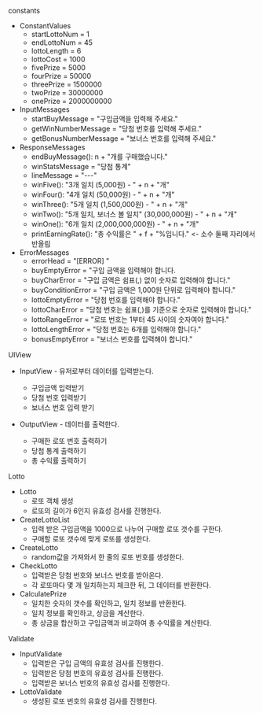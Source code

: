 constants
* ConstantValues
  - startLottoNum = 1
  - endLottoNum = 45
  - lottoLength = 6
  - lottoCost = 1000
  - fivePrize = 5000
  - fourPrize = 50000
  - threePrize = 1500000
  - twoPrize = 30000000
  - onePrize = 2000000000
* InputMessages
  - startBuyMessage = "구입금액을 입력해 주세요."
  - getWinNumberMessage = "당첨 번호를 입력해 주세요."
  - getBonusNumberMessage = "보너스 번호를 입력해 주세요."
* ResponseMessages
  - endBuyMessage(): n + "개를 구매했습니다."
  - winStatsMessage = "당첨 통계"
  - lineMessage = "---"
  - winFive(): "3개 일치 (5,000원) - " + n + "개"
  - winFour(): "4개 일치 (50,000원) - " + n + "개"
  - winThree(): "5개 일치 (1,500,000원) - " + n + "개"
  - winTwo(): "5개 일치, 보너스 볼 일치" (30,000,000원) - " + n + "개"
  - winOne(): "6개 일치 (2,000,000,000원) - " + n + "개"
  - printEarningRate(): "총 수익률은 " + f + "%입니다." <- 소수 둘째 자리에서 반올림
* ErrorMessages
  - errorHead = "[ERROR] "
  - buyEmptyError = "구입 금액을 입력해야 합니다.
  - buyCharError = "구입 금액은 쉼표(,) 없이 숫자로 입력해야 합니다."
  - buyConditionError = "구입 금액은 1,000원 단위로 입력해야 합니다."
  - lottoEmptyError = "당첨 번호를 입력해야 합니다."
  - lottoCharError = "당첨 번호는 쉼표(,)를 기준으로 숫자로 입력해야 합니다."
  - lottoRangeError = "로또 번호는 1부터 45 사이의 숫자여야 합니다."
  - lottoLengthError = "당첨 번호는 6개를 입력해야 합니다."
  - bonusEmptyError = "보너스 번호를 입력해야 합니다."


UIView
* InputView - 유저로부터 데이터를 입력받는다.
  - 구입금액 입력받기
  - 당첨 번호 입력받기
  - 보너스 번호 입력 받기

* OutputView - 데이터를 출력한다.
  - 구매한 로또 번호 출력하기
  - 당첨 통계 출력하기
  - 총 수익률 출력하기

Lotto
* Lotto
  - 로또 객체 생성
  - 로또의 길이가 6인지 유효성 검사를 진행한다.
* CreateLottoList
  - 입력 받은 구입금액을 1000으로 나누어 구매할 로또 갯수를 구한다.
  - 구매할 로또 갯수에 맞게 로또를 생성한다.
* CreateLotto
  - random값을 가져와서 한 줄의 로또 번호를 생성한다.
* CheckLotto
  - 입력받은 당첨 번호와 보너스 번호를 받아온다.
  - 각 로또마다 몇 개 일치하는지 체크한 뒤, 그 데이터를 반환한다.
* CalculatePrize
  - 일치한 숫자의 갯수를 확인하고, 일치 정보를 반환한다.
  - 일치 정보를 확인하고, 상금을 계산한다.
  - 총 상금을 합산하고 구입금액과 비교하여 총 수익률을 계산한다.

Validate
* InputValidate
  - 입력받은 구입 금액의 유효성 검사를 진행한다.
  - 입력받은 당첨 번호의 유효성 검사를 진행한다.
  - 입력받은 보너스 번호의 유효성 검사를 진행한다.
* LottoValidate
  - 생성된 로또 번호의 유효성 검사를 진행한다.
